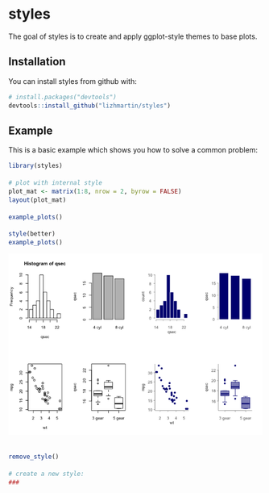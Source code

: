 
<!-- README.md is generated from README.Rmd. Please edit that file -->
styles
======

The goal of styles is to create and apply ggplot-style themes to base plots.

Installation
------------

You can install styles from github with:

``` r
# install.packages("devtools")
devtools::install_github("lizhmartin/styles")
```

Example
-------

This is a basic example which shows you how to solve a common problem:

``` r
library(styles)

# plot with internal style
plot_mat <- matrix(1:8, nrow = 2, byrow = FALSE)
layout(plot_mat)

example_plots()

style(better)
example_plots()
```

![](README-example-1.png)

``` r

remove_style()

# create a new style:
###
```
